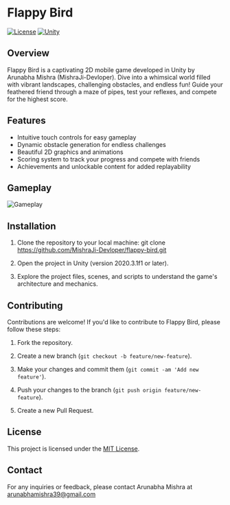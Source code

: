 # Flappy Bird

[![License](https://img.shields.io/badge/license-MIT-blue.svg)](LICENSE)
[![Unity](https://img.shields.io/badge/Unity-2021.3.1f1-green.svg)](https://unity.com/)

## Overview

Flappy Bird is a captivating 2D mobile game developed in Unity by Arunabha Mishra (MishraJi-Devloper). Dive into a whimsical world filled with vibrant landscapes, challenging obstacles, and endless fun! Guide your feathered friend through a maze of pipes, test your reflexes, and compete for the highest score.

## Features

- Intuitive touch controls for easy gameplay
- Dynamic obstacle generation for endless challenges
- Beautiful 2D graphics and animations
- Scoring system to track your progress and compete with friends
- Achievements and unlockable content for added replayability

## Gameplay

![Gameplay](gameplay.gif)

## Installation

1. Clone the repository to your local machine: git clone https://github.com/MishraJi-Devloper/flappy-bird.git
   
2. Open the project in Unity (version 2020.3.1f1 or later).

3. Explore the project files, scenes, and scripts to understand the game's architecture and mechanics.

## Contributing

Contributions are welcome! If you'd like to contribute to Flappy Bird, please follow these steps:

1. Fork the repository.

2. Create a new branch (`git checkout -b feature/new-feature`).

3. Make your changes and commit them (`git commit -am 'Add new feature'`).

4. Push your changes to the branch (`git push origin feature/new-feature`).

5. Create a new Pull Request.

## License

This project is licensed under the [MIT License](LICENSE).

## Contact

For any inquiries or feedback, please contact Arunabha Mishra at arunabhamishra39@gmail.com
